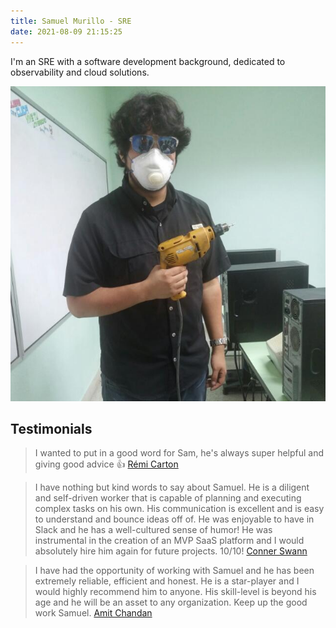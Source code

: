 ```yaml
---
title: Samuel Murillo - SRE
date: 2021-08-09 21:15:25
---
```


I'm an SRE with a software development background, dedicated to observability and cloud solutions. <!-- more -->

![Myself](./about/me.jpeg)

## Testimonials

> I wanted to put in a good word for Sam, he's always super helpful and giving good advice :thumbsup:
[R&eacute;mi Carton](https://www.linkedin.com/in/remicarton/)

> I have nothing but kind words to say about Samuel. He is a diligent and self-driven worker that is capable of planning and executing complex tasks on his own. His communication is excellent and is easy to understand and bounce ideas off of. He was enjoyable to have in Slack and he has a well-cultured sense of humor! He was instrumental in the creation of an MVP SaaS platform and I would absolutely hire him again for future projects. 10/10!
[Conner Swann](https://www.linkedin.com/in/connerswann/)

> I have had the opportunity of working with Samuel and he has been extremely reliable, efficient and honest. He is a star-player and I would highly recommend him to anyone. His skill-level is beyond his age and he will be an asset to any organization. Keep up the good work Samuel.
[Amit Chandan](https://www.linkedin.com/in/amitchandan/)
